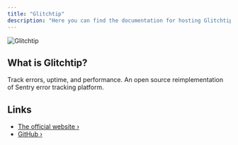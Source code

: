 ```yaml
---
title: "Glitchtip"
description: "Here you can find the documentation for hosting Glitchtip with Coolify."
---
```



![Glitchtip](https://glitchtip.com/assets/logo-again.svg)

## What is Glitchtip?

Track errors, uptime, and performance. An open source reimplementation of Sentry error tracking platform.

## Links

- [The official website ›](https://glitchtip.com/)
- [GitHub ›](https://gitlab.com/glitchtip)
